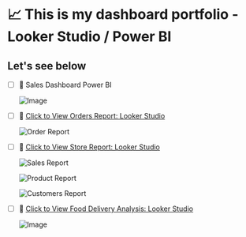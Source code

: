 # 📈 This is my dashboard portfolio - Looker Studio / Power BI

## **Let's see below**
- [ ] 🎨 Sales Dashboard Power BI
 
  ![Image](https://github.com/user-attachments/assets/1e7faabb-bfa9-491a-bb09-a1ba2e1031bf)

- [ ] 🎨 [Click to View Orders Report: Looker Studio](https://lookerstudio.google.com/reporting/62be8a31-1bf6-437c-af70-c106327ee5af)
  
  ![Order Report](https://github.com/user-attachments/assets/bc6c3dc5-265b-4b09-96d5-af26fb752943)

- [ ] 🎨 [Click to View Store Report: Looker Studio](https://lookerstudio.google.com/reporting/39bed884-35cb-4f7f-a1db-f32db1f8f73c)

  ![Sales Report](https://github.com/user-attachments/assets/1886fdec-5093-4f33-a1cb-a298c926462c)

  ![Product Report](https://github.com/user-attachments/assets/e9365dfd-9156-4b93-9b8d-223df7b18cd8)

  ![Customers Report](https://github.com/user-attachments/assets/c01296a4-c879-43de-8287-e7a07a986f12)

- [ ] 🎨 [Click to View Food Delivery Analysis: Looker Studio](https://lookerstudio.google.com/reporting/9f418b5b-597a-4912-98da-f1f83422e5a7)

  ![Image](https://github.com/user-attachments/assets/fe43d861-12b6-49a4-a631-a449c92a707f)

